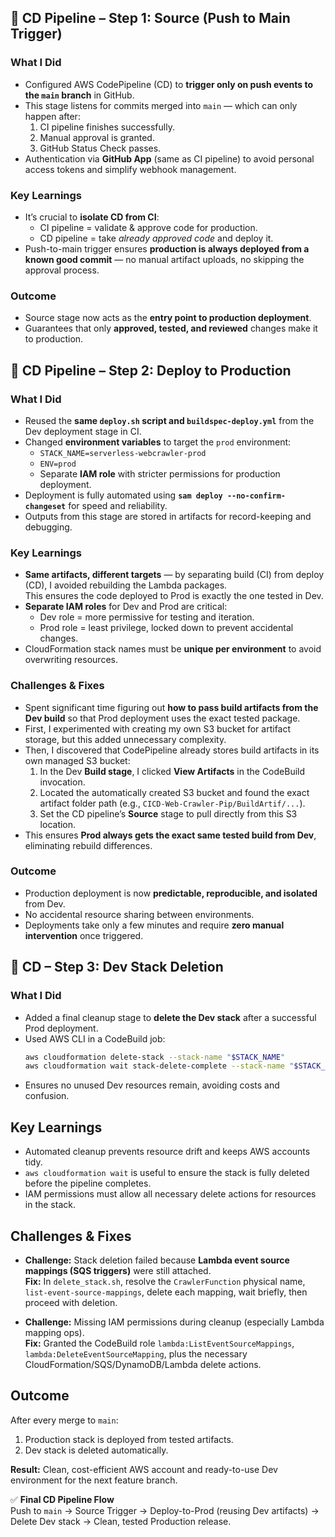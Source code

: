## 🔹 CD Pipeline – Step 1: Source (Push to Main Trigger)

### What I Did
- Configured AWS CodePipeline (CD) to **trigger only on push events to the `main` branch** in GitHub.  
- This stage listens for commits merged into `main` — which can only happen after:
  1. CI pipeline finishes successfully.  
  2. Manual approval is granted.  
  3. GitHub Status Check passes.  
- Authentication via **GitHub App** (same as CI pipeline) to avoid personal access tokens and simplify webhook management.

### Key Learnings
- It’s crucial to **isolate CD from CI**:  
  - CI pipeline = validate & approve code for production.  
  - CD pipeline = take *already approved code* and deploy it.
- Push-to-main trigger ensures **production is always deployed from a known good commit** — no manual artifact uploads, no skipping the approval process.

### Outcome
- Source stage now acts as the **entry point to production deployment**.
- Guarantees that only **approved, tested, and reviewed** changes make it to production.



## 🔹 CD Pipeline – Step 2: Deploy to Production

### What I Did
- Reused the **same `deploy.sh` script and `buildspec-deploy.yml`** from the Dev deployment stage in CI.  
- Changed **environment variables** to target the `prod` environment:
  - `STACK_NAME=serverless-webcrawler-prod`
  - `ENV=prod`
  - Separate **IAM role** with stricter permissions for production deployment.
- Deployment is fully automated using **`sam deploy --no-confirm-changeset`** for speed and reliability.
- Outputs from this stage are stored in artifacts for record-keeping and debugging.

### Key Learnings
- **Same artifacts, different targets** — by separating build (CI) from deploy (CD), I avoided rebuilding the Lambda packages.  
  This ensures the code deployed to Prod is exactly the one tested in Dev.
- **Separate IAM roles** for Dev and Prod are critical:
  - Dev role = more permissive for testing and iteration.
  - Prod role = least privilege, locked down to prevent accidental changes.
- CloudFormation stack names must be **unique per environment** to avoid overwriting resources.

### Challenges & Fixes
- Spent significant time figuring out **how to pass build artifacts from the Dev build** so that Prod deployment uses the exact tested package.
- First, I experimented with creating my own S3 bucket for artifact storage, but this added unnecessary complexity.
- Then, I discovered that CodePipeline already stores build artifacts in its own managed S3 bucket:
  1. In the Dev **Build stage**, I clicked **View Artifacts** in the CodeBuild invocation.
  2. Located the automatically created S3 bucket and found the exact artifact folder path (e.g., `CICD-Web-Crawler-Pip/BuildArtif/...`).
  3. Set the CD pipeline’s **Source** stage to pull directly from this S3 location.
- This ensures **Prod always gets the exact same tested build from Dev**, eliminating rebuild differences.

### Outcome
- Production deployment is now **predictable, reproducible, and isolated** from Dev.
- No accidental resource sharing between environments.
- Deployments take only a few minutes and require **zero manual intervention** once triggered.



## 🔹 CD – Step 3: Dev Stack Deletion

### What I Did
- Added a final cleanup stage to **delete the Dev stack** after a successful Prod deployment.
- Used AWS CLI in a CodeBuild job:
  ```bash
  aws cloudformation delete-stack --stack-name "$STACK_NAME"
  aws cloudformation wait stack-delete-complete --stack-name "$STACK_NAME"
  ```
- Ensures no unused Dev resources remain, avoiding costs and confusion.

## Key Learnings
- Automated cleanup prevents resource drift and keeps AWS accounts tidy.
- `aws cloudformation wait` is useful to ensure the stack is fully deleted before the pipeline completes.
- IAM permissions must allow all necessary delete actions for resources in the stack.

## Challenges & Fixes
- **Challenge:** Stack deletion failed because **Lambda event source mappings (SQS triggers)** were still attached.  
  **Fix:** In `delete_stack.sh`, resolve the `CrawlerFunction` physical name, `list-event-source-mappings`, delete each mapping, wait briefly, then proceed with deletion.

- **Challenge:** Missing IAM permissions during cleanup (especially Lambda mapping ops).  
  **Fix:** Granted the CodeBuild role `lambda:ListEventSourceMappings`, `lambda:DeleteEventSourceMapping`, plus the necessary CloudFormation/SQS/DynamoDB/Lambda delete actions.

## Outcome
After every merge to `main`:
1. Production stack is deployed from tested artifacts.
2. Dev stack is deleted automatically.

**Result:** Clean, cost-efficient AWS account and ready-to-use Dev environment for the next feature branch.

✅ **Final CD Pipeline Flow**  
Push to `main` → Source Trigger → Deploy-to-Prod (reusing Dev artifacts) → Delete Dev stack → Clean, tested Production release.
